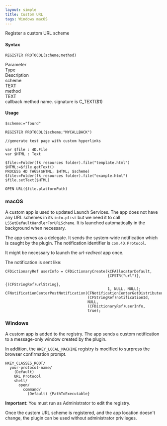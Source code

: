 ```yaml
---
layout: simple
title: Custom URL
tags: Windows macOS
---
```


Register a custom URL scheme

<!--more-->

#### Syntax

```
REGISTER PROTOCOL(scheme;method)
```

<div class="grid">
<div class="syntax-th cell cell--2">Parameter</div>
<div class="syntax-th cell cell--2">Type</div>
<div class="syntax-th cell cell--8">Description</div>
<div class="syntax-td cell cell--2">scheme</div>
<div class="syntax-td cell cell--2">TEXT</div>
<div class="syntax-td cell cell--8"></div>  
<div class="syntax-td cell cell--2">method</div>
<div class="syntax-td cell cell--2">TEXT</div>
<div class="syntax-td cell cell--8">callback method name. signature is C_TEXT($1)</div>    
</div>

#### Usage

```
$scheme:="fourd"

REGISTER PROTOCOL($scheme;"MYCALLBACK")

//generate test page with custom hyperlinks

var $file : 4D.File
var $HTML : Text

$file:=Folder(fk resources folder).file("template.html")
$HTML:=$file.getText()
PROCESS 4D TAGS($HTML; $HTML; $scheme)
$file:=Folder(fk resources folder).file("example.html")
$file.setText($HTML)

OPEN URL($file.platformPath)
```

### macOS

A custom app is used to updated Launch Services. The app does not have any URL schemes in its `info.plist` but we need it to call `LSSetDefaultHandlerForURLScheme`. It is launched automatically in the background when necessary.

The app serves as a delegate. It sends the system-wide notification which is caught by the plugin. The notification identifier is `com.4D.Protocol`.

It might be necessary to launch the *url-redirect* app once.

The notification is sent like:

```
CFDictionaryRef userInfo = CFDictionaryCreate(kCFAllocatorDefault,
                                              {CFSTR("url")},
                                              {(CFStringRef)urlString},
                                              1, NULL, NULL);
CFNotificationCenterPostNotification(CFNotificationCenterGetDistributedCenter(),
                                     (CFStringRef)notificationId,
                                     NULL,
                                     (CFDictionaryRef)userInfo,
                                     true);

```

### Windows

A custom app is added to the registry. The app sends a custom notification to a message-only window created by the plugin. 

In addition, the `HKEY_LOCAL_MACHINE` registry is modified to surpress the browser confirmation prompt. 

```
HKEY_CLASSES_ROOT/
  your-protocol-name/
    (Default) 
    URL Protocol 
    shell/
      open/
        command/
          (Default) {PathToExecutable}
```

**Important**: You must run as Administrator to edit the registry.

Once the custom URL scheme is registered, and the app location doesn't change, the plugin can be used without administrator privileges.
